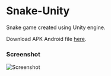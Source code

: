 # Snake-Unity
Snake game created using Unity engine.

Download APK Android file [here](https://github.com/dzduniak/Snake-Unity/files/1418958/snake.zip).

### Screenshot

![Screenshot](https://github.com/dzduniak/Snake-Unity/raw/master/Screenshot.png)
